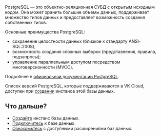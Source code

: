 PostgreSQL — это объектно-реляционная СУБД с открытым исходным кодом. Она может хранить большие объемы данных, поддерживает множество типов данных и предоставляет возможность создания собственных типов.

Основные преимущества PostgreSQL:

- сохранение целостности данных (близкое к стандарту ANSI-SQL:2008);
- возможность создания сложных выборок (представления, правила, подзапросы);
- управление параллельным доступом посредством многоверсионности (MVCC).

Подробнее в [официальной документации PostgreSQL](https://www.postgresql.org/docs/).

Список версий PostgreSQL, которые поддерживаются в VK Cloud, доступен при [создании](../../../instructions/create/) инстанса этой базы данных.

## Что дальше?

- [Создайте](../../../instructions/create/) инстанс базы данных.
- [Подключитесь](../../../connect/) к базе данных.
- [Ознакомьтесь](../../extensions/) с доступными расширениями баз данных.
